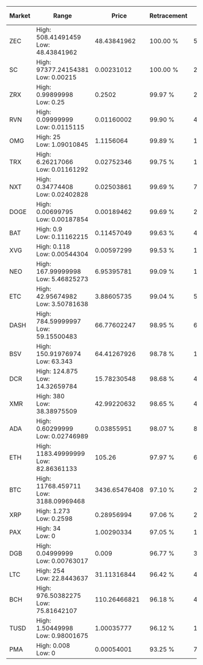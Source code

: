| Market | Range | Price| Retracement | Doubles to 50% |
| --- | --- | --- | --- | --- |
| ZEC | High: 508.41491459<br />Low: 48.43841962 | 48.43841962 | 100.00 % | 5.75 |
| SC | High: 97377.24154381<br />Low: 0.00215 | 0.00231012 | 100.00 % | 21,076,230.61 |
| ZRX | High: 0.99899998<br />Low: 0.25 | 0.2502 | 99.97 % | 2.50 |
| RVN | High: 0.09999999<br />Low: 0.0115115 | 0.01160002 | 99.90 % | 4.81 |
| OMG | High: 25<br />Low: 1.09010845 | 1.1156064 | 99.89 % | 11.69 |
| TRX | High: 6.26217066<br />Low: 0.01161292 | 0.02752346 | 99.75 % | 113.97 |
| NXT | High: 0.34774408<br />Low: 0.02402828 | 0.02503861 | 99.69 % | 7.42 |
| DOGE | High: 0.00699795<br />Low: 0.00187854 | 0.00189462 | 99.69 % | 2.34 |
| BAT | High: 0.9<br />Low: 0.11162215 | 0.11457049 | 99.63 % | 4.41 |
| XVG | High: 0.118<br />Low: 0.00544304 | 0.00597299 | 99.53 % | 10.33 |
| NEO | High: 167.99999998<br />Low: 5.46825273 | 6.95395781 | 99.09 % | 12.47 |
| ETC | High: 42.95674982<br />Low: 3.50781638 | 3.88605735 | 99.04 % | 5.98 |
| DASH | High: 784.59999997<br />Low: 59.15500483 | 66.77602247 | 98.95 % | 6.32 |
| BSV | High: 150.91976974<br />Low: 63.343 | 64.41267926 | 98.78 % | 1.66 |
| DCR | High: 124.875<br />Low: 14.32659784 | 15.78230548 | 98.68 % | 4.41 |
| XMR | High: 380<br />Low: 38.38975509 | 42.99220632 | 98.65 % | 4.87 |
| ADA | High: 0.60299999<br />Low: 0.02746989 | 0.03855951 | 98.07 % | 8.18 |
| ETH | High: 1183.49999999<br />Low: 82.86361133 | 105.26 | 97.97 % | 6.02 |
| BTC | High: 11768.459711<br />Low: 3188.09969468 | 3436.65476408 | 97.10 % | 2.18 |
| XRP | High: 1.273<br />Low: 0.2598 | 0.28956994 | 97.06 % | 2.65 |
| PAX | High: 34<br />Low: 0 | 1.00290334 | 97.05 % | 16.95 |
| DGB | High: 0.04999999<br />Low: 0.00763017 | 0.009 | 96.77 % | 3.20 |
| LTC | High: 254<br />Low: 22.8443637 | 31.11316844 | 96.42 % | 4.45 |
| BCH | High: 976.50382275<br />Low: 75.81642107 | 110.26466821 | 96.18 % | 4.77 |
| TUSD | High: 1.50449998<br />Low: 0.98001675 | 1.00035777 | 96.12 % | 1.24 |
| PMA | High: 0.008<br />Low: 0 | 0.00054001 | 93.25 % | 7.41 |
